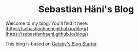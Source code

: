 <h1 align="center">
  Sebastian Häni's Blog
</h1>

Welcome to my blog. You'll find it here: [https://sebastianhaeni.github.io/blog/](https://sebastianhaeni.github.io/blog/)

This blog is based on [Gatsby's Blog Starter](https://github.com/gatsbyjs/gatsby-starter-blog).
